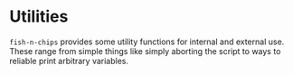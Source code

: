 # Utilities
`fish-n-chips` provides some utility functions for internal and external use. These range from simple things like simply aborting the script to ways to reliable print arbitrary variables.
